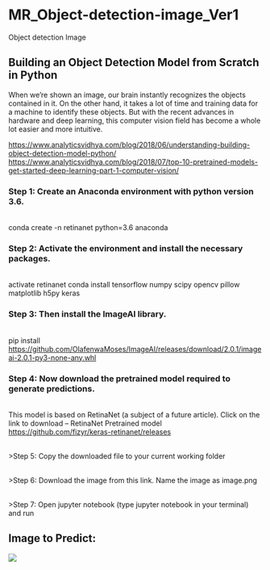 # MR_Object-detection-image_Ver1
Object detection Image

## Building an Object Detection Model from Scratch in Python

When we’re shown an image, our brain instantly recognizes the objects contained in it. On the other hand, it
takes a lot of time and training data for a machine to identify these objects. But with the recent advances in
hardware and deep learning, this computer vision field has become a whole lot easier and more intuitive.

https://www.analyticsvidhya.com/blog/2018/06/understanding-building-object-detection-model-python/ https://www.analyticsvidhya.com/blog/2018/07/top-10-pretrained-models-get-started-deep-learning-part-1-computer-vision/


### Step 1: Create an Anaconda environment with python version 3.6.
<br/>conda create -n retinanet python=3.6 anaconda

### Step 2: Activate the environment and install the necessary packages.
<br/>activate retinanet conda install tensorflow numpy scipy opencv pillow matplotlib h5py keras

### Step 3: Then install the ImageAI library.
<br/>pip install https://github.com/OlafenwaMoses/ImageAI/releases/download/2.0.1/imageai-2.0.1-py3-none-any.whl

### Step 4: Now download the pretrained model required to generate predictions.
<br/>This model is based on RetinaNet (a subject of a future article). Click on the link to download – RetinaNet Pretrained model <br/>https://github.com/fizyr/keras-retinanet/releases

<br/>>Step 5: Copy the downloaded file to your current working folder

<br/>>Step 6: Download the image from this link. Name the image as image.png

<br/>>Step 7: Open jupyter notebook (type jupyter notebook in your terminal) and run

## Image to Predict:

![](image/audi_PNG1767.png?raw=true)

